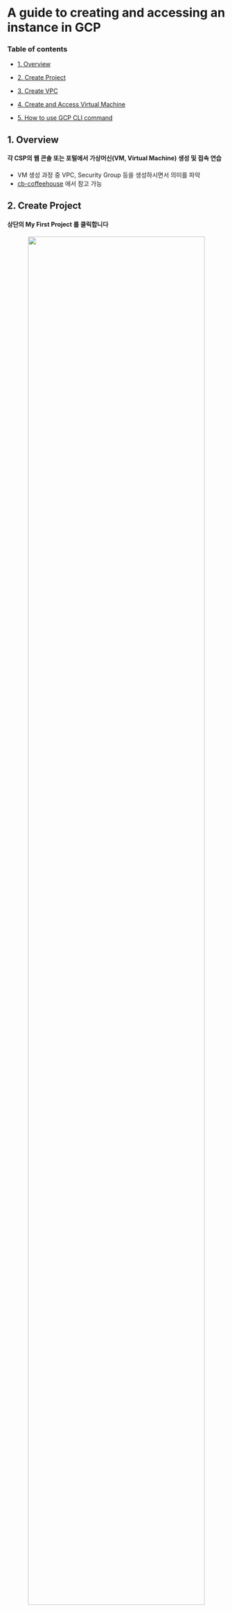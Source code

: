 # A guide to creating and accessing an instance in GCP

### Table of contents

- [1. Overview](#1-overview)

- [2. Create Project](#2-create-project)

- [3. Create VPC](#3-create-vpc)

- [4. Create and Access Virtual Machine](#4-create-and-access-virtual-machine)

- [5. How to use GCP CLI command](#5-how-to-use-gcp-cli-command)

## 1. Overview

#### 각 CSP의 웹 콘솔 또는 포털에서 가상머신(VM, Virtual Machine) 생성 및 접속 연습
- VM 생성 과정 중 VPC, Security Group 등을 생성하시면서 의미를 파악
- [cb-coffeehouse](https://github.com/cloud-barista/cb-coffeehouse/wiki) 에서 참고 가능

## 2. Create Project

#### 상단의 My First Project 를 클릭합니다

<p align="center">
  <img src="https://github.com/eeeclipse/2021CA/blob/main/figure/image-20210816092613251.png?raw=true" width="90%" height="90%" >
</p>

#### 우측 상단의 `새 프로젝트`를 선택합니다.

<p align="center">
  <img src="https://github.com/eeeclipse/2021CA/blob/main/figure/image-20210816092645594.png?raw=true" width="90%" height="90%" >
</p>

#### 주의: 프로젝트 이름은 변경할 수 있지만 프로젝트 ID 는 변경할 수 없습니다.

#### gcloud sdk를 활용할 때 식별할 수 있도록 알아보기 쉽고 unique한 값을 입력합니다.
- 프로젝트 이름 제약사항 : 이름은 4~30자(영문 기준) 사이
- 입력가능한 특수문자 : 문자, 숫자, 작은따옴표, 하이픈, 공백 또는 느낌표

<p align="center">
  <img src="https://github.com/eeeclipse/2021CA/blob/main/figure/image-20210816092707741.png?raw=true" width="90%" height="90%" >
</p>

#### `만들기` 버튼을 누르면 프로젝트 초기 화면으로 리디렉션 됩니다.

#### 생성한 프로젝트에 대한 내용을 확인하고 싶다면 좌측 네비게이션 메뉴에서 IAM - 설정을 클릭합니다.

#### 프로젝트 이름과 프로젝트 ID, 그리고 프로젝트 번호를 확인할 수 있습니다. 

<p align="center">
  <img src="https://github.com/eeeclipse/2021CA/blob/main/figure/image-20210816093108328.png?raw=true" width="90%" height="90%" >
</p>

## 3. Create VPC

#### 가상 머신을 만들기 위해서는 사전작업이 필요합니다. 바로 네트워크와 방화벽을 구성하는 것입니다.

#### Cloud VPC를 통해서 가용역영을 분리하고 VPN 토폴로지를 커스텀 설정할 수 있습니다. 

#### VPC 네트워크를 생성하지 않으면 기본 네트워크로 잡히게 됩니다. 기본 VPN 게이트 웨이에는 인터페이스 한개, 외부 주소 한개가 있으며 동적 또는 정적 라우팅을 사용하는 터널을 지원하게 됩니다. 

#### VPC 네트워크에서 네트워크 만들기를 설정하고 구분할 수 있는 VPC 네트워크와 서브넷을 생성합니다.

#### 필요한 VPC의 리전과 public subnet을 구성하고, 대역을 지정합니다.

<p align="center">
  <img src="https://github.com/eeeclipse/2021CA/blob/main/figure/image-20210818204404124.png?raw=true" width="90%" height="90%" >
</p>

### VPC와 서브넷이 생성되었음을 확인할 수 있습니다.

<p align="center">
  <img src="https://github.com/eeeclipse/2021CA/blob/main/figure/image-20210818204546459.png?raw=true" width="90%" height="90%" >
</p>

## 4. Create and Access Virtual Machine

#### Compute Engine - VM 인스턴스로 이동합니다.

<p align="center">
  <img src="https://github.com/eeeclipse/2021CA/blob/main/figure/image-20210818204713847.png?raw=true" width="90%" height="90%" >
</p>

#### 상단에 위치한 `인스턴스 만들기` 를 클릭합니다.

#### 인스턴스 생성에는 4개의 옵션이 제공됩니다.
- 새 VM 인스턴스 : 공개된 OS 이미지 또는 커스텀 이미지에서 VM을 생성합니다.
- 템플릿에서 VM 인스턴스 만들기 : 구글에서 제공하는 
- 머신 이미지의 새 VM 인스턴스
- Market Place

<p align="center">
  <img src="https://github.com/eeeclipse/2021CA/blob/main/figure/image-20210818204837145.png?raw=true" width="90%" height="90%" >
</p>

#### 주의: 인스턴스의 이름, 리전 그리고 영역은 변경할 수 없으므로 신중하게 결정해야합니다.

#### 머신 구성은 일반용도로 설정하고, vCPU와 메모리를 선택합니다. 물론 상황에 맞게 커스텀 머신을 설정할 수도 있습니다. 

#### 머신의 시리즈는 다음과 같습니다.
- 일반용도 : 일반적인 작업 부하에 적합한 머신 유형이며 가격 및 유연성을 위해 최적화
  - E2 : 가용성 기반 CPU 플랫폼
  - N2 : Cascade LAke CPU 플랫폼
  - N1 : Intel Skylake 플랫폼 또는 이전 버전
- 컴퓨팅 최적화 : 컴퓨팅 집약적인 작업 부하에 맞는 고성능 머신 
  - C1 : Intel Cascade Lake CPU 플랫폼에서 제공

<p align="center">
  <img src="https://github.com/eeeclipse/2021CA/blob/main/figure/image-20210818205637876.png?raw=true" width="90%" height="90%" >
</p>

#### 다음으로는 부팅디스크를 설정합니다. 공개된 이미지를 선택할 수도 있으며, 맞춤이미지를 활용할 수 있습니다. 기존에 운영하던 머신이 있다면 스냅샷을 이용하거나 기존 디스크를 선택할 수 있습니다. 저는 여기서 Ubuntu 21.04 이미지를 선택해보겠습니다. 

<p align="center">
  <img src="https://github.com/eeeclipse/2021CA/blob/main/figure/image-20210818205807045.png?raw=true" width="90%" height="90%" >
</p>

#### 이제 추가적인 설정들이 남았습니다. 위에서 생성한 VPC를 활용하여 네트워크 인터페이스를 붙여줄 예정입니다.

<p align="center">
  <img src="https://github.com/eeeclipse/2021CA/blob/main/figure/image-20210818210121433.png?raw=true" width="90%" height="90%" >
</p>

#### 물론 이 작업을 하지 않아도 머신을 생성하는데에는 문제가 없습니다. 다만 실제 서비스를 운영한다면 VPC 와 서브넷을 분리하여 운영하고, 각각의 서브넷에 정책을 적용하여 보안을 강화하는 것이 좋습니다.


<p align="center">
  <img src="https://github.com/eeeclipse/2021CA/blob/main/figure/image-20210818210244232.png?raw=true" width="90%" height="90%" >
</p>

#### 생성된 머신을 확인합니다. 상태 란의 초록색 체크 표시가 보이면 머신이 정상적으로 작동하고 있다는 것을 의미합니다.

<p align="center">
  <img src="https://github.com/eeeclipse/2021CA/blob/main/figure/image-20210818210428816.png?raw=true" width="90%" height="90%" >
</p>

#### 머신에 접속하는 방법은 여러가지가 있습니다. `PuTTY` 등의 클라이언트를 사용할 수도 있고, shell로 접근할 수도 있습니다. 여기에서는 GCP에서 제공하는 연결 방법을 이용해보겠습니다. 


#### `연결 - SSH`  좌측의 화살표를 클릭하여 `브라우저 창에서 열기`를 선택합니다.

<p align="center">
  <img src="https://github.com/eeeclipse/2021CA/blob/main/figure/image-20210818211854844-16292891353561.png?raw=true" width="90%" height="90%" >
</p>


## 5. How to use GCP CLI command

### 5.1. Install GCP CLI
Please, refer to [Install GCP CLI](https://cloud.google.com/sdk/docs/quickstart?hl=ko#windows)

### 5.2. Step to create a virtual machine

NOTE - Please, refer to 2.2.8. Parameter Description. (It will be helpful for you in following some steps.)

#### 5.2.1. Setting GCP Cloud
```
gcloud init
```
##### Google 사용자 계정을 사용하여 로그인하는 옵션을 수락합니다.
```
To continue, you must log in. Would you like to log in (Y/n)? Y
```
##### 브라우저에서 메시지가 표시되면 Google 사용자 계정에 로그인하고 허용을 클릭하여 Google Cloud 리소스에 액세스할 수 있는 권한을 부여합니다.

##### 명령 프롬프트에서 소유자, 편집자 또는 뷰어 권한이 있는 프로젝트 목록의 Google Cloud 프로젝트를 선택합니다.
```
Pick cloud project to use:
[1] [my-project-1]
[2] [my-project-2]
...
Please enter your numeric choice:
```
- 참고: 
  - 프로젝트가 하나만 있는 경우 gcloud init가 프로젝트를 선택합니다.
  - 200개가 넘는 프로젝트에 액세스할 수 있는 경우 프로젝트 ID를 입력하거나 새 프로젝트를 만들거나 프로젝트를 나열하라는 메시지가 표시됩니다.

##### Google Compute Engine API를 사용 설정한 경우 gcloud init을 사용하여 기본 Compute Engine 영역을 선택할 수 있습니다.
```
Which compute zone would you like to use as project default?
 [1] [asia-east1-a]
 [2] [asia-east1-b]
 ...
 [14] Do not use default zone
 Please enter your numeric choice:
```

#### 5.2.2. Login
```
gcloud auth login
```

#### 5.2.3. Get available VM list
gcloud compute images list 프로젝트의 모든 Google Compute Engine 이미지를 표시합니다.
```
gcloud compute images list
```

<p align="center">
<img src="https://user-images.githubusercontent.com/33706689/130573413-7d6aa5ba-bd93-4592-81c1-cc589f428ade.png" width="90%" height="90%">
</p>

#### 5.2.4. Create a virtual machine
```
gcloud compute instances create %VM_NAME% --image-family=%VM_FAMILY% --image-project=%VM_PROJECT% --zone=%VM_LOCATION%
```

#### 5.2.5. Attach disk
```
//가상 머신에 붙일 디스크 생성
gcloud compute disks create %VM_DISK_NAME% --zone=%ZONE% --size=%VM_DISK_SIZE%

//가상 머신에 디스크를 붙임
gcloud compute instances attach-disk %VM_NAME% --disk %VM_DISK_NAME%
```

#### 5.2.8. Parameter Description
// Resource_Group을 새로 생성
- VM_NAME : 사용할 VM 이름
- VM_FAMILY : 부팅 디스크를 초기화할 운영 체제의 이미지 계열
- VM_PROJECT : 모든 이미지 및 이미지 계열 참조가 확인되는 GCP 프로젝트
- VM_LOCATION : VM을 생성할 지역
- ZONE : 생성할 영역
```
//영역 목록을 가져옴
gcloud compute zones list
```


## 주의할 점

#### [Naver Whale](https://user-images.githubusercontent.com/47745785/130347062-f053037b-7090-4f0f-a102-cede2c85564c.png) 사용시에 GCP VM 인스턴스 웹 콘솔로 접근이 안되는 현상 발생. 구글 크롬 브라우저를 사용하는 것이 좋음. 


## Reference

1. [GCP Compute Engine 문서](https://cloud.google.com/compute/docs?hl=ko) 
2. [Virtual Private Cloud(VPC) 문서](https://cloud.google.com/vpc?hl=ko)

